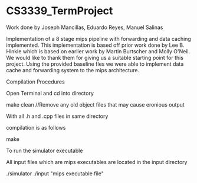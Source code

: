 # CS3339_TermProject

Work done by Joseph Mancillas, Eduardo Reyes, Manuel Salinas

Implementation of a 8 stage mips pipeline with forwarding and data caching implemented. This implementation is based off prior work done by Lee B. Hinkle which is based on earlier work by Martin Burtscher and Molly O'Neil. We would like to thank them for giving us a suitable starting point for this project. Using the provided baseline fles we were able to implement data cache and forwarding system to the mips architecture.


Compilation Procedures

Open Terminal and cd into directory

make clean //Remove any old object files that may cause eronious output

With all .h and .cpp files in same directory 

compilation is as follows

make 

To run the simulator executable

All input files which are mips executables are located in the input directory

./simulator ./input "mips executable file"

